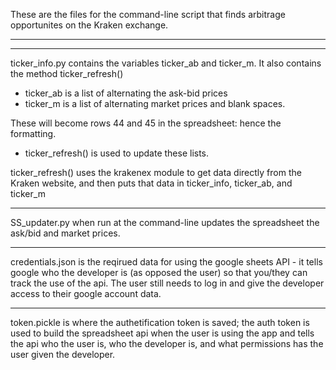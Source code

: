 These are the files for the command-line script that finds arbitrage
opportunites on the Kraken exchange.

-------
-------

ticker_info.py contains the variables ticker_ab and ticker_m.
It also contains the method ticker_refresh()

- ticker_ab is a list of alternating the ask-bid prices
- ticker_m is a list of alternating market prices and blank spaces.

These will become rows 44 and 45 in the spreadsheet: hence the formatting.

- ticker_refresh() is used to update these lists.

ticker_refresh() uses the krakenex module to get data directly from the
Kraken website, and then puts that data in ticker_info, ticker_ab, and
ticker_m

-------

SS_updater.py when run at the command-line updates the spreadsheet the
ask/bid and market prices.

-------

credentials.json is the reqirued data for using the google sheets API - 
it tells google who the developer is (as opposed the user) so that you/they
can track the use of the api. The user still needs to log in and give the 
developer access to their google account data. 

-------

token.pickle is where the authetification token is saved; the auth token is
used to build the spreadsheet api when the user is using the app and tells 
the api who the user is, who the developer is, and what permissions has the
user given the developer.
